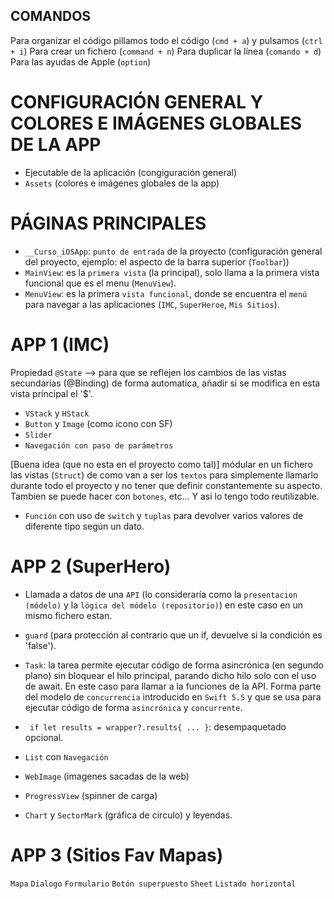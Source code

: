 
## COMANDOS
Para organizar el código pillamos todo el código (`cmd + a`) y pulsamos (`ctrl + i`)
Para crear un fichero (`command + n`)
Para duplicar la línea (`comando + d`)
Para las ayudas de Apple (`option`)

# CONFIGURACIÓN GENERAL Y COLORES E IMÁGENES GLOBALES DE LA APP
* Ejecutable de la aplicación (congiguración general)
* `Assets` (colores e imágenes globales de la app)

# PÁGINAS PRINCIPALES
* `__Curso_iOSApp`: `punto de entrada` de la proyecto (configuración general del proyecto, ejemplo: el aspecto de la barra superior (`Toolbar`))
* `MainView`: es la `primera vista` (la principal), solo llama a la primera vista funcional que es el menu (`MenuView`).
* `MenuView`: es la primera `vista funcional`, donde se encuentra el `menú` para navegar a las aplicaciones (`IMC`, `SuperHeroe`, `Mis Sitios`).

# APP 1 (IMC)
Propiedad `@State` --> para que se reflejen los cambios de las vistas secundarias (@Binding) de forma automatica, añadir si se modifica en esta vista principal el '$'.

- `VStack` y `HStack`
- `Button` y `Image` (como icono con SF)
- `Slider`
- `Navegación con paso de parámetros`

[Buena idea (que no esta en el proyecto como tal)] módular en un fichero las vistas (`Struct`) de como van a ser los `textos` para simplemente llamarlo durante todo el proyecto y no tener que definir constantemente su aspecto. Tambien se puede hacer con `botones`, etc... Y asi lo tengo todo reutilizable.

- `Función` con uso de `switch` y `tuplas` para devolver varios valores de diferente tipo según un dato.

# APP 2 (SuperHero)
- Llamada a datos de una `API` (lo consideraría como la `presentacion (módelo)` y la `lógica del módelo (repositorio)`) en este caso en un mismo fichero estan.
- `guard` (para protección al contrario que un if, devuelve si la condición es 'false').

- `Task`: la tarea permite ejecutar código de forma asincrónica (en segundo plano) sin bloquear el hilo principal, parando dicho hilo solo con el uso de await. En este caso para llamar a la funciones de la API.
Forma parte del modelo de `concurrencia` introducido en `Swift 5.5` y que se usa para ejecutar código de forma `asincrónica` y `concurrente`.
- ` if let results = wrapper?.results{ ... }`: desempaquetado opcional.
- `List` con `Navegación`
- `WebImage` (imagenes sacadas de la web)
- `ProgressView` (spinner de carga)
- `Chart` y `SectorMark` (gráfica de circulo) y leyendas.

# APP 3 (Sitios Fav Mapas)
`Mapa`
`Dialogo`
`Formulario`
`Botón superpuesto`
`Sheet`
`Listado horizontal`
